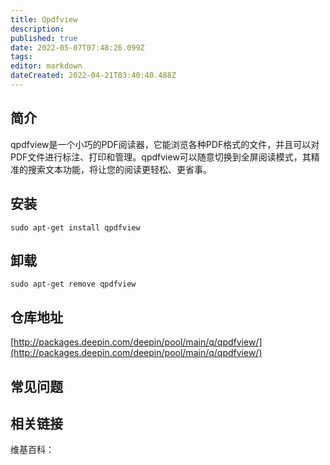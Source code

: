 ```yaml
---
title: Qpdfview
description: 
published: true
date: 2022-05-07T07:48:26.099Z
tags: 
editor: markdown
dateCreated: 2022-04-21T03:40:40.488Z
---
```


## 简介

qpdfview是一个小巧的PDF阅读器，它能浏览各种PDF格式的文件，并且可以对PDF文件进行标注、打印和管理。qpdfview可以随意切换到全屏阅读模式，其精准的搜索文本功能，将让您的阅读更轻松、更省事。

## 安装

`sudo apt-get install qpdfview`

## 卸载

`sudo apt-get remove qpdfview`

## 仓库地址

[http://packages.deepin.com/deepin/pool/main/q/qpdfview/](http://packages.deepin.com/deepin/pool/main/q/qpdfview/)

## 常见问题

## 相关链接

维基百科：
